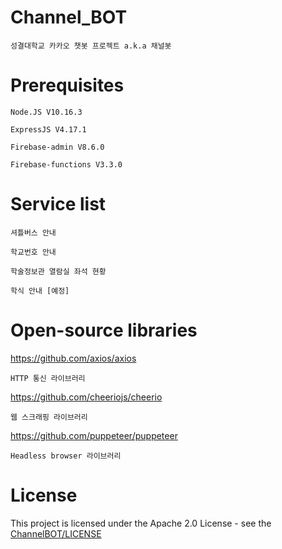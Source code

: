# Channel_BOT
    성결대학교 카카오 챗봇 프로젝트 a.k.a 채널봇
# Prerequisites
    Node.JS V10.16.3
    
    ExpressJS V4.17.1
    
    Firebase-admin V8.6.0
    
    Firebase-functions V3.3.0
# Service list
    셔틀버스 안내

    학교번호 안내

    학술정보관 열람실 좌석 현황

    학식 안내 [예정]
# Open-source libraries
https://github.com/axios/axios

    HTTP 통신 라이브러리
https://github.com/cheeriojs/cheerio

    웹 스크래핑 라이브러리
https://github.com/puppeteer/puppeteer

    Headless browser 라이브러리

# License
This project is licensed under the Apache 2.0 License - see the [ChannelBOT/LICENSE](LICENSE)
